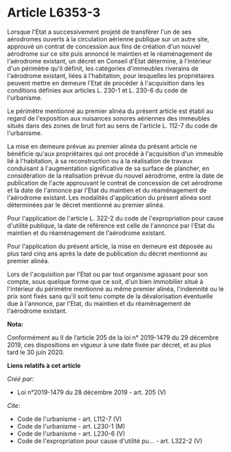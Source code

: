 # Article L6353-3

Lorsque l'Etat a successivement projeté de transférer l'un de ses aérodromes ouverts à la circulation aérienne publique sur
un autre site, approuvé un contrat de concession aux fins de création d'un nouvel aérodrome sur ce site puis annoncé le
maintien et le réaménagement de l'aérodrome existant, un décret en Conseil d'Etat détermine, à l'intérieur d'un périmètre
qu'il définit, les catégories d'immeubles riverains de l'aérodrome existant, liées à l'habitation, pour lesquelles les
propriétaires peuvent mettre en demeure l'Etat de procéder à l'acquisition dans les conditions définies aux articles L. 230-1
et L. 230-6 du code de l'urbanisme. 

Le périmètre mentionné au premier alinéa du présent article est établi au regard de l'exposition aux nuisances sonores
aériennes des immeubles situés dans des zones de bruit fort au sens de l'article L. 112-7 du code de l'urbanisme. 

La mise en demeure prévue au premier alinéa du présent article ne bénéficie qu'aux propriétaires qui ont procédé à
l'acquisition d'un immeuble lié à l'habitation, à sa reconstruction ou à la réalisation de travaux conduisant à
l'augmentation significative de sa surface de plancher, en considération de la réalisation prévue du nouvel aérodrome, entre
la date de publication de l'acte approuvant le contrat de concession de cet aérodrome et la date de l'annonce par l'Etat du
maintien et du réaménagement de l'aérodrome existant. Les modalités d'application du présent alinéa sont déterminées par le
décret mentionné au premier alinéa. 

Pour l'application de l'article L. 322-2 du code de l'expropriation pour cause d'utilité publique, la date de référence est
celle de l'annonce par l'Etat du maintien et du réaménagement de l'aérodrome existant. 

Pour l'application du présent article, la mise en demeure est déposée au plus tard cinq ans après la date de publication du
décret mentionné au premier alinéa. 

Lors de l'acquisition par l'Etat ou par tout organisme agissant pour son compte, sous quelque forme que ce soit, d'un bien
immobilier situé à l'intérieur du périmètre mentionné au même premier alinéa, l'indemnité ou le prix sont fixés sans qu'il
soit tenu compte de la dévalorisation éventuelle due à l'annonce, par l'Etat, du maintien et du réaménagement de l'aérodrome
existant.

**Nota:**

Conformément au II de l’article 205 de la loi n° 2019-1479 du 29 décembre 2019, ces dispositions en vigueur à une date fixée
par décret, et au plus tard le 30 juin 2020.

**Liens relatifs à cet article**

_Créé par_:

  - Loi n°2019-1479 du 28 décembre 2019 - art. 205 (V)

_Cite_:

  - Code de l'urbanisme - art. L112-7 (V)
  - Code de l'urbanisme - art. L230-1 (M)
  - Code de l'urbanisme - art. L230-6 (V)
  - Code de l'expropriation pour cause d'utilité pu... - art. L322-2 (V)
